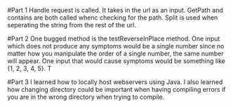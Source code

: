#Part 1
Handle request is called. It takes in the url as an input. GetPath and contains are both called whenc checking for the path.
Split is used when seperating the string from the rest of the url.

#Part 2
One bugged method is the testReverseInPlace method. One input which does not produce any symptoms
would be a single number since no matter how you manipulate the order of a single number, the same
number will appear. One input that would cause symptoms would be something like {1, 2, 3, 4, 5}. T

#Part 3
I learned how to locally host webservers using Java. I also learned how changing directory could be important
when having compiling errors if you are in the wrong directory when trying to compile.
